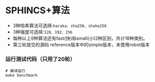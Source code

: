 # SPHINCS+算法
- 3种哈希算法可选择:`haraka、sha256、shake256`
- 3种强度可选择:`128、192、256`
- 每种以上9种算法还有fast(快)和small(小)2种区别，共计18种类别。
- 第三轮提交的源码 reference版本中的simple版本，未使用robot版本
### 运行测试代码（只用了20轮）
```shell
# 编译运行
make benchmark
```